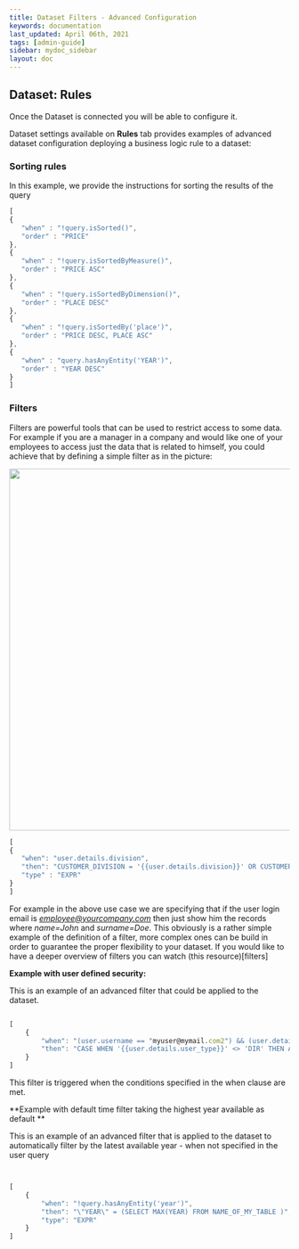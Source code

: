 ```yaml
---
title: Dataset Filters - Advanced Configuration
keywords: documentation
last_updated: April 06th, 2021
tags: [admin-guide]
sidebar: mydoc_sidebar
layout: doc
---
```


## Dataset: **Rules**

Once the Dataset is connected you will be able to configure it.

Dataset settings available on **Rules** tab provides examples of advanced dataset configuration deploying a business logic rule to a dataset:

### Sorting rules

In this example, we provide the instructions for sorting the results of the query
```javascript
[
{
   "when" : "!query.isSorted()",
   "order" : "PRICE" 
},
{
   "when" : "!query.isSortedByMeasure()",
   "order" : "PRICE ASC" 
},
{
   "when" : "!query.isSortedByDimension()",
   "order" : "PLACE DESC" 
},
{
   "when" : "!query.isSortedBy('place')",
   "order" : "PRICE DESC, PLACE ASC" 
},
{
   "when" : "query.hasAnyEntity('YEAR')", 
   "order" : "YEAR DESC" 
}
]
```
### Filters

Filters are powerful tools that can be used to restrict access to some data. For example if you are a manager in a company and would like one of your employees to access just the data that is related to himself, you could achieve that by defining a simple filter as in the picture:

<p align="center">
  <img src="media/filters-example.PNG" width="650" />
</p>

```javascript
[
{
   "when": "user.details.division",
   "then": "CUSTOMER_DIVISION = '{{user.details.division}}' OR CUSTOMER_REGION = '{{user.details.region}}'",
   "type" : "EXPR" 
}
]
```

For example in the above use case we are specifying that if the user login email is *employee@yourcompany.com* then just show him the records where *name=John* and *surname=Doe*. This obviously is a rather simple example of the definition of a filter, more complex ones can be build in order to guarantee the proper flexibility to your dataset. If you would like to have a deeper overview of filters you can watch (this resource)[filters]

**Example with user defined security:**

This is an example of an advanced filter that could be applied to the dataset.

```javascript

[
    {
        "when": "(user.username == "myuser@mymail.com2") && (user.details.user_type != null)",
        "then": "CASE WHEN '{{user.details.user_type}}' <> 'DIR' THEN AGENZIA IN ( SELECT agenzia_cod FROM VIEW_USERS WHERE user_id = '{{user.details.custom_id}}') WHEN '{{user.details.user_type}}' = 'DIR' THEN 1=1 ELSE 1 <> 1 END"
    }
]

```

This filter is triggered when the conditions specified in the when clause are met.

**Example with default time filter taking the highest year available as default **

This is an example of an advanced filter that is applied to the dataset to automatically filter by the latest available year - when not specified in the user query

```javascript


[
    {
        "when": "!query.hasAnyEntity('year')",
        "then": "\"YEAR\" = (SELECT MAX(YEAR) FROM NAME_OF_MY_TABLE )",
        "type": "EXPR"
    }
]

```

